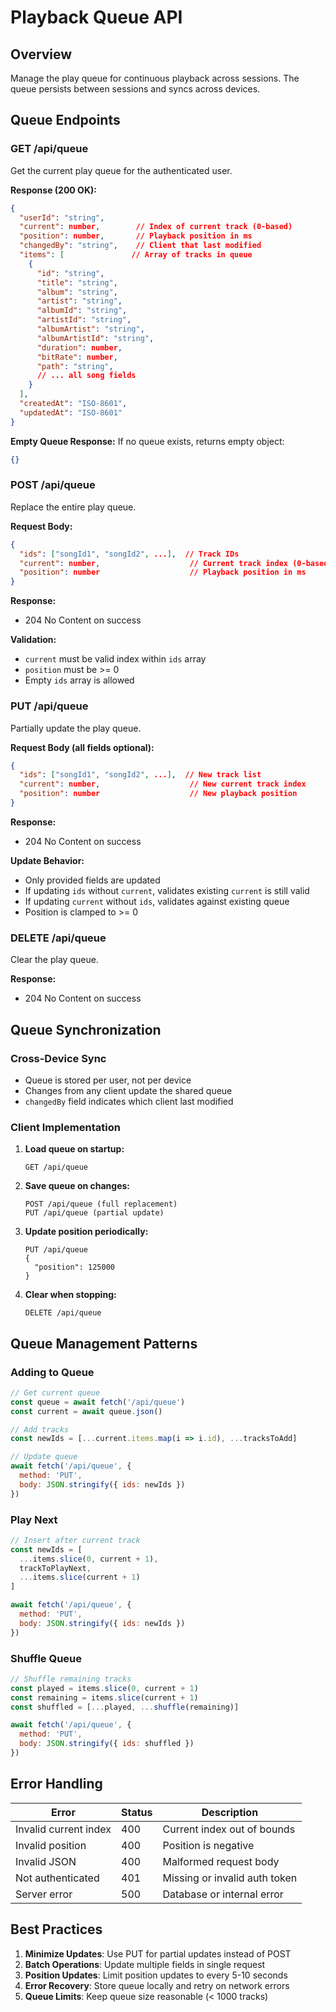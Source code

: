 # Playback Queue API

## Overview
Manage the play queue for continuous playback across sessions. The queue persists between sessions and syncs across devices.

## Queue Endpoints

### GET /api/queue
Get the current play queue for the authenticated user.

**Response (200 OK):**
```json
{
  "userId": "string",
  "current": number,        // Index of current track (0-based)
  "position": number,       // Playback position in ms
  "changedBy": "string",    // Client that last modified
  "items": [               // Array of tracks in queue
    {
      "id": "string",
      "title": "string",
      "album": "string",
      "artist": "string",
      "albumId": "string",
      "artistId": "string",
      "albumArtist": "string",
      "albumArtistId": "string",
      "duration": number,
      "bitRate": number,
      "path": "string",
      // ... all song fields
    }
  ],
  "createdAt": "ISO-8601",
  "updatedAt": "ISO-8601"
}
```

**Empty Queue Response:**
If no queue exists, returns empty object:
```json
{}
```

### POST /api/queue
Replace the entire play queue.

**Request Body:**
```json
{
  "ids": ["songId1", "songId2", ...],  // Track IDs
  "current": number,                    // Current track index (0-based)
  "position": number                    // Playback position in ms
}
```

**Response:**
- 204 No Content on success

**Validation:**
- `current` must be valid index within `ids` array
- `position` must be >= 0
- Empty `ids` array is allowed

### PUT /api/queue
Partially update the play queue.

**Request Body (all fields optional):**
```json
{
  "ids": ["songId1", "songId2", ...],  // New track list
  "current": number,                    // New current track index
  "position": number                    // New playback position
}
```

**Response:**
- 204 No Content on success

**Update Behavior:**
- Only provided fields are updated
- If updating `ids` without `current`, validates existing `current` is still valid
- If updating `current` without `ids`, validates against existing queue
- Position is clamped to >= 0

### DELETE /api/queue
Clear the play queue.

**Response:**
- 204 No Content on success

## Queue Synchronization

### Cross-Device Sync
- Queue is stored per user, not per device
- Changes from any client update the shared queue
- `changedBy` field indicates which client last modified

### Client Implementation
1. **Load queue on startup:**
   ```
   GET /api/queue
   ```

2. **Save queue on changes:**
   ```
   POST /api/queue (full replacement)
   PUT /api/queue (partial update)
   ```

3. **Update position periodically:**
   ```
   PUT /api/queue
   {
     "position": 125000
   }
   ```

4. **Clear when stopping:**
   ```
   DELETE /api/queue
   ```

## Queue Management Patterns

### Adding to Queue
```javascript
// Get current queue
const queue = await fetch('/api/queue')
const current = await queue.json()

// Add tracks
const newIds = [...current.items.map(i => i.id), ...tracksToAdd]

// Update queue
await fetch('/api/queue', {
  method: 'PUT',
  body: JSON.stringify({ ids: newIds })
})
```

### Play Next
```javascript
// Insert after current track
const newIds = [
  ...items.slice(0, current + 1),
  trackToPlayNext,
  ...items.slice(current + 1)
]

await fetch('/api/queue', {
  method: 'PUT',
  body: JSON.stringify({ ids: newIds })
})
```

### Shuffle Queue
```javascript
// Shuffle remaining tracks
const played = items.slice(0, current + 1)
const remaining = items.slice(current + 1)
const shuffled = [...played, ...shuffle(remaining)]

await fetch('/api/queue', {
  method: 'PUT',
  body: JSON.stringify({ ids: shuffled })
})
```

## Error Handling

| Error | Status | Description |
|-------|--------|-------------|
| Invalid current index | 400 | Current index out of bounds |
| Invalid position | 400 | Position is negative |
| Invalid JSON | 400 | Malformed request body |
| Not authenticated | 401 | Missing or invalid auth token |
| Server error | 500 | Database or internal error |

## Best Practices

1. **Minimize Updates**: Use PUT for partial updates instead of POST
2. **Batch Operations**: Update multiple fields in single request
3. **Position Updates**: Limit position updates to every 5-10 seconds
4. **Error Recovery**: Store queue locally and retry on network errors
5. **Queue Limits**: Keep queue size reasonable (< 1000 tracks)
